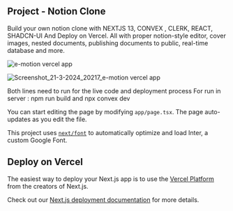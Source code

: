 


## Project - Notion Clone
  Build your own notion clone with NEXTJS 13, CONVEX , CLERK, REACT, SHADCN-UI And  Deploy on Vercel. 
  All with proper notion-style editor, cover images, nested documents, publishing documents to public, real-time database and more.










![e-motion vercel app](https://github.com/samik1234/e-motion-clone/assets/82882143/2c21263e-0757-4e16-97aa-60d4de4178e2)


















![Screenshot_21-3-2024_20217_e-motion vercel app](https://github.com/samik1234/e-motion-clone/assets/82882143/5b1a2d09-1128-4170-9542-803909fc7d15)






Both lines need to run for the live code and deployment process 
For run in server : npm run build and 
                    npx convex dev 








You can start editing the page by modifying `app/page.tsx`. The page auto-updates as you edit the file.

This project uses [`next/font`](https://nextjs.org/docs/basic-features/font-optimization) to automatically optimize and load Inter, a custom Google Font.


## Deploy on Vercel

The easiest way to deploy your Next.js app is to use the [Vercel Platform](https://vercel.com/new?utm_medium=default-template&filter=next.js&utm_source=create-next-app&utm_campaign=create-next-app-readme) from the creators of Next.js.

Check out our [Next.js deployment documentation](https://nextjs.org/docs/deployment) for more details.
